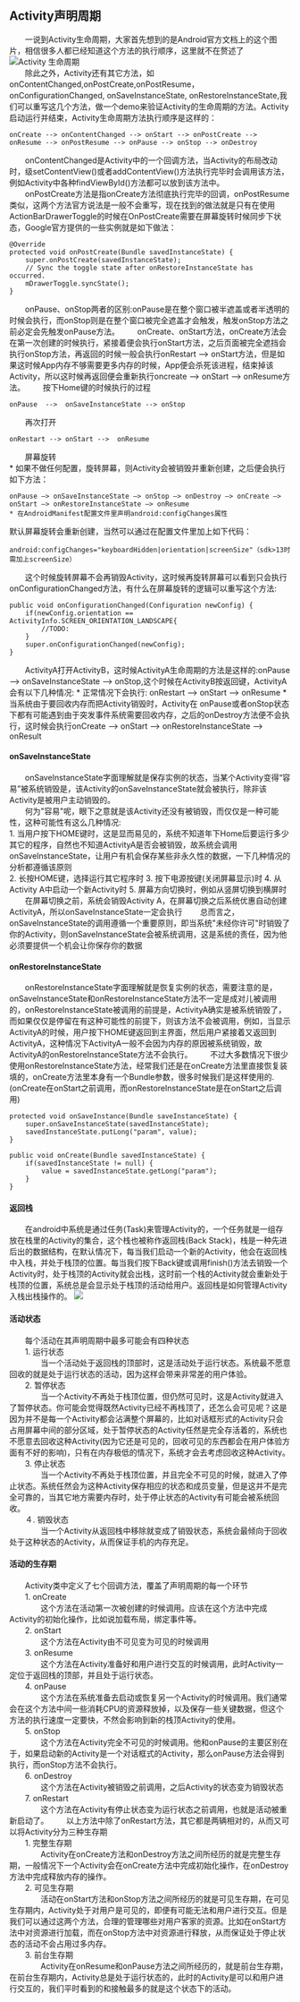 ## Activity声明周期
　　一说到Activity生命周期，大家首先想到的是Android官方文档上的这个图片，相信很多人都已经知道这个方法的执行顺序，这里就不在赘述了  
![Activity 生命周期](http://7xp6n9.com1.z0.glb.clouddn.com/PY6X_K7_VNCHK%24TM~2CMEV.png)  
　　除此之外，Activity还有其它方法，如onContentChanged,onPostCreate,onPostResume，onConfigurationChanged, onSaveInstanceState, onRestoreInstanceState,我们可以重写这几个方法，做一个demo来验证Activity的生命周期的方法。Activity启动运行并结束，Activity生命周期方法执行顺序是这样的：

	onCreate --> onContentChanged --> onStart --> onPostCreate --> onResume --> onPostResume --> onPause --> onStop --> onDestroy

　　onContentChanged是Activity中的一个回调方法，当Activity的布局改动时，级setContentView()或者addContentView()方法执行完毕时会调用该方法，例如Activity中各种findViewById()方法都可以放到该方法中。  
　　onPostCreate方法是指onCreate方法彻底执行完毕的回调，onPostResume类似，这两个方法官方说法是一般不会重写，现在找到的做法就是只有在使用ActionBarDrawerToggle的时候在OnPostCreate需要在屏幕旋转时候同步下状态，Google官方提供的一些实例就是如下做法：  

	@Override
	protected void onPostCreate(Bundle savedInstanceState) {
		super.onPostCreate(savedInstanceState);
		// Sync the toggle state after onRestoreInstanceState has occurred.
		mDrawerToggle.syncState();
	}

　　onPause、onStop两者的区别:onPause是在整个窗口被半遮盖或者半透明的时候会执行，而onStop则是在整个窗口被完全遮盖才会触发，触发onStop方法之前必定会先触发onPause方法。
　　onCreate、onStart方法，onCreate方法会在第一次创建的时候执行，紧接着便会执行onStart方法，之后页面被完全遮挡会执行onStop方法，再返回的时候一般会执行onRestart --> onStart方法，但是如果这时候App内存不够需要更多内存的时候，App便会杀死该进程，结束掉该Activity，所以这时候再返回便会重新执行oncreate --> onStart --> onResume方法。
　　按下Home键的时候执行的过程  

	onPause  -->  onSaveInstanceState --> onStop
　　再次打开  

	onRestart --> onStart -->  onResume
　　屏幕旋转  
	* 如果不做任何配置，旋转屏幕，则Activity会被销毁并重新创建，之后便会执行如下方法：    

	onPause –> onSaveInstanceState –> onStop –> onDestroy –> onCreate –> onStart –> onRestoreInstanceState –> onResume
	* 在AndroidManifest配置文件里声明android:configChanges属性
默认屏幕旋转会重新创建，当然可以通过在配置文件里加上如下代码：  

	android:configChanges="keyboardHidden|orientation|screenSize"（sdk>13时需加上screenSize）
　　这个时候旋转屏幕不会再销毁Activity，这时候再旋转屏幕可以看到只会执行onConfigurationChanged方法，有什么在屏幕旋转的逻辑可以重写这个方法:

	public void onConfigurationChanged(Configuration newConfig) {
		if(newConfig.orientation == ActivityInfo.SCREEN_ORIENTATION_LANDSCAPE{
			//TODO:
		}
		super.onConfigurationChanged(newConfig);
	}
　　ActivityA打开ActivityB，这时候ActivityA生命周期的方法是这样的:onPause --> onSaveInstanceState --> onStop,这个时候在ActivityB按返回键，ActivityA会有以下几种情况:
	* 正常情况下会执行: onRestart --> onStart --> onResume
	* 当系统由于要回收内存而把Activity销毁时，Activity在 onPause或者onStop状态下都有可能遇到由于突发事件系统需要回收内存，之后的onDestroy方法便不会执行，这时候会执行onCreate --> onStart --> onRestoreInstanceState --> onResult    
#### onSaveInstanceState
　　onSaveInstanceState字面理解就是保存实例的状态，当某个Activity变得“容易”被系统销毁是，该Activity的onSaveInstanceState就会被执行，除非该Activity是被用户主动销毁的。  
　　何为"容易"呢，眼下之意就是该Activity还没有被销毁，而仅仅是一种可能性，这种可能性有这么几种情况:  
	1. 当用户按下HOME键时，这是显而易见的，系统不知道年下Home后要运行多少其它的程序，自然也不知道ActivityA是否会被销毁，故系统会调用onSaveInstanceState，让用户有机会保存某些非永久性的数据，一下几种情况的分析都遵循该原则    
	2.  长按HOME键，选择运行其它程序时
	3.  按下电源按键(关闭屏幕显示)时
	4.  从Activity A中启动一个新Activity时
	5.  屏幕方向切换时，例如从竖屏切换到横屏时
　　在屏幕切换之前，系统会销毁Activity A，在屏幕切换之后系统优惠自动创建ActivityA，所以onSaveInstanceState一定会执行
　　总而言之，onSaveInstanceState的调用遵循一个重要原则，即当系统"未经你许可"时销毁了你的Activity，则onSaveInstanceState会被系统调用，这是系统的责任，因为他必须要提供一个机会让你保存你的数据
#### onRestoreInstanceState
　　onRestoreInstanceState字面理解就是恢复实例的状态，需要注意的是，onSaveInstanceState和onRestoreInstanceState方法不一定是成对儿被调用的，onRestoreInstanceState被调用的前提是，ActivityA确实是被系统销毁了，而如果仅仅是停留在有这种可能性的前提下，则该方法不会被调用，例如，当显示ActivityA的时候，用户按下HOME键返回到主界面，然后用户紧接着又返回到ActivityA，这种情况下ActivityA一般不会因为内存的原因被系统销毁，故ActivityA的onRestoreInstanceState方法不会执行。
　　不过大多数情况下很少使用onRestoreInstanceState方法，经常我们还是在onCreate方法里直接恢复装填的，onCreate方法里本身有一个Bundle参数，很多时候我们是这样使用的.(onCreate在onStart之前调用，而onRestoreInstanceState是在onStart之后调用)

	protected void onSaveInstance(Bundle saveInstanceState) {
		super.onSaveInstanceState(savedInstanceState);
		savedInstanceState.putLong("param", value);
	}

	public void onCreate(Bundle savedInstanceState) {
		if(savedInstanceState != null) {
			value = savedInstanceState.getLong("param");
		}
	}
#### 返回栈
　　在android中系统是通过任务(Task)来管理Activity的，一个任务就是一组存放在栈里的Activity的集合，这个栈也被称作返回栈(Back Stack)，栈是一种先进后出的数据结构，在默认情况下，每当我们启动一个新的Activity，他会在返回栈中入栈，并处于栈顶的位置。每当我们按下Back键或调用finish()方法去销毁一个Activity时，处于栈顶的Activity就会出栈，这时前一个栈的Activity就会重新处于栈顶的位置，系统总是会显示处于栈顶的活动给用户。返回栈是如何管理Activity入栈出栈操作的。
![](http://7xp6n9.com1.z0.glb.clouddn.com/QQ%E5%9B%BE%E7%89%8720160110003405.png)
#### 活动状态
　　每个活动在其声明周期中最多可能会有四种状态  
　　1. 运行状态  
　　　　当一个活动处于返回栈的顶部时，这是活动处于运行状态。系统最不愿意回收的就是处于运行状态的活动，因为这样会带来非常差的用户体验。  
　　2. 暂停状态  
　　　　当一个Activity不再处于栈顶位置，但仍然可见时，这是Activity就进入了暂停状态。你可能会觉得既然Activity已经不再栈顶了，还怎么会可见呢？这是因为并不是每一个Activity都会沾满整个屏幕的，比如对话框形式的Activity只会占用屏幕中间的部分区域，处于暂停状态的Activity任然是完全存活着的，系统也不愿意去回收这种Activity(因为它还是可见的，回收可见的东西都会在用户体验方面有不好的影响)，只有在内存极低的情况下，系统才会去考虑回收这种Activity。  
　　3. 停止状态  
　　　　当一个Activity不再处于栈顶位置，并且完全不可见的时候，就进入了停止状态。系统任然会为这种Activity保存相应的状态和成员变量，但是这并不是完全可靠的，当其它地方需要内存时，处于停止状态的Activity有可能会被系统回收。  
　　４. 销毁状态  
　　　　当一个Activity从返回栈中移除就变成了销毁状态，系统会最倾向于回收处于这种状态的Activity，从而保证手机的内存充足。

#### 活动的生存期
　　Activity类中定义了七个回调方法，覆盖了声明周期的每一个环节  
　　1. onCreate　　  
　　　　这个方法在活动第一次被创建的时候调用。应该在这个方法中完成Activity的初始化操作，比如说加载布局，绑定事件等。  
　　2. onStart  
　　　　这个方法在Activity由不可见变为可见的时候调用  
　　3. onResume  
　　　　这个方法在Activity准备好和用户进行交互的时候调用，此时Activity一定位于返回栈的顶部，并且处于运行状态。   
　　4. onPause  
　　　　这个方法在系统准备去启动或恢复另一个Activity的时候调用。我们通常会在这个方法中间一些消耗CPU的资源释放掉，以及保存一些关键数据，但这个方法的执行速度一定要快，不然会影响到新的栈顶Activity的使用。  
　　5. onStop  
　　　　这个方法在Activity完全不可见的时候调用。他和onPause的主要区别在于，如果启动新的Activity是一个对话框式的Activity，那么onPause方法会得到执行，而onStop方法不会执行。  
　　6. onDestroy  
　　　　这个方法在Activity被销毁之前调用，之后Activity的状态变为销毁状态    
　　7. onRestart  
　　　　这个方法在Activity有停止状态变为运行状态之前调用，也就是活动被重新启动了。
　　以上方法中除了onRestart方法，其它都是两辆相对的，从而又可以将Activity分为三种生存期  
　　1. 完整生存期  
　　　　Activity在onCreate方法和onDestroy方法之间所经历的就是完整生存期，一般情况下一个Activity会在onCreate方法中完成初始化操作，在onDestroy方法中完成释放内存的操作。  
　　2. 可见生存期  
　　　　活动在onStart方法和onStop方法之间所经历的就是可见生存期，在可见生存期内，Activity处于对用户是可见的，即便有可能无法和用户进行交互。但是我们可以通过这两个方法，合理的管理哪些对用户客家的资源。比如在onStart方法中对资源进行加载，而在onStop方法中对资源进行释放，从而保证处于停止状态的活动不会占用过多内存。  
　　3. 前台生存期  
　　　　Activity在onResume和onPause方法之间所经历的，就是前台生存期，在前台生存期内，Activity总是处于运行状态的，此时的Activity是可以和用户进行交互的，我们平时看到的和接触最多的就是这个状态下的活动。